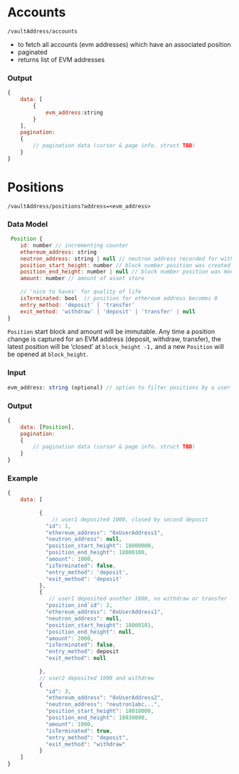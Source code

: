 # Accounts

`/vaultAddress/accounts` 

- to fetch all accounts (evm addresses) which have an associated position
- paginated
- returns list of EVM addresses

### **Output**

```jsx
{
	data: [
		{
			evm_address:string
		}
	],
	pagination: 
	{
		// pagination data (cursor & page info. struct TBD)
	}
}
```

# Positions

`/vaultAddress/positions?address=<evm_address>` 

### Data Model

```jsx
 Position {
	id: number // incrementing counter
	ethereum_address: string
	neutron_address: string | null // neutron address recorded for withdraw
	position_start_height: number // block number position was created
	position_end_height: number | null // block number position was modified -1
	amount: number // amount of asset store
	
	// 'nice to haves' for quality of life
	isTerminated: bool  // position for ethereum address becomes 0
	entry_method: 'deposit' | 'transfer'
	exit_method: 'withdraw' | 'deposit' | 'transfer' | null
}
```

`Position` start block and amount will be immutable. Any time a position change is captured for an EVM address (deposit, withdraw, transfer), the latest position will be ‘closed’ at `block_height -1,` and a new `Position` will be opened at `block_height`. 

### Input

```jsx
evm_address: string (optional) // option to filter positions by a user address
```

### Output

```jsx
{
	data: [Position],
	pagination: 
	{
		// pagination data (cursor & page info. struct TBD)
	}
}
```

### Example

```jsx
{
	data: [
		
		  { 
			  // user1 deposited 1000, closed by second deposit
		    "id": 1,
		    "ethereum_address": "0xUserAddress1",
		    "neutron_address": null,
		    "position_start_height": 18000000,
		    "position_end_height": 18000100,
		    "amount": 1000,
		    "isTerminated": false,
		    "entry_method": 'deposit',
		    "exit_method": 'deposit' 
		  },
		  {
			 // user1 deposited another 1000, no withdraw or transfer
		    "position_ind`id": 2,
		    "ethereum_address": "0xUserAddress1",
		    "neutron_address": null,
		    "position_start_height": 18000101,
		    "position_end_height": null,
		    "amount": 2000,
		    "isTerminated": false,
		    "entry_method": deposit
		    "exit_method": null
		    
		  },
		  // user2 deposited 1000 and withdrew
		  {
		    "id": 3,
		    "ethereum_address": "0xUserAddress2",
		    "neutron_address": "neutron1abc...",
		    "position_start_height": 18010000,
		    "position_end_height": 18030000,
		    "amount": 1000,
		    "isTerminated": true,
		    "entry_method": "deposit",
		    "exit_method": "withdraw"
		  }
	]
}
```